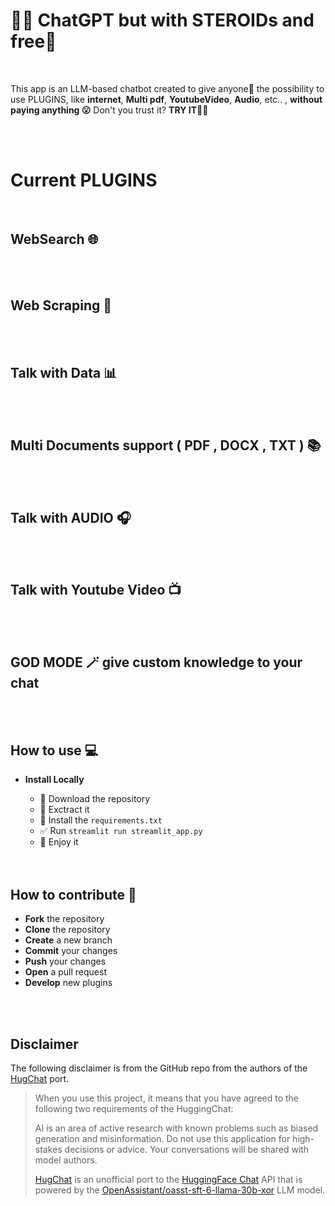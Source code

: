 
# 🤗💬 ChatGPT but with STEROIDs and free🚀

 <br />
 
This app is an LLM-based chatbot created to give anyone🤗 the possibility to use PLUGINS, like **internet**, **Multi pdf**, **YoutubeVideo**, **Audio**, etc.. , **without paying anything 😮** Don't you trust it? **TRY IT🧑‍💻**

 <br />
  <br />

# Current PLUGINS
<br />

## WebSearch 🌐
<br> <br />
## Web Scraping 🔗
<br> <br />
## Talk with Data 📊
<br> <br />
## Multi Documents support ( PDF , DOCX , TXT ) 📚
<br> <br />
## Talk with AUDIO 🎧
<br> <br />
## Talk with Youtube Video 📺
<br> <br />
## GOD MODE 🪄 give custom knowledge to your chat
<br> <br />
## How to use 💻
    
- **Install Locally**
    - 💾 Download the repository
    - 🔗 Exctract it
    - 🛑 Install the `requirements.txt`
    - ✅ Run `streamlit run streamlit_app.py`
    - 🚀 Enjoy it  
    
     <br />
  <br />

## How to contribute 🤝

- **Fork** the repository
- **Clone** the repository
- **Create** a new branch
- **Commit** your changes
- **Push** your changes
- **Open** a pull request
- **Develop** new plugins

 <br />
  <br />
  
## Disclaimer
The following disclaimer is from the GitHub repo from the authors of the [HugChat](https://github.com/Soulter/hugging-chat-api) port.
> When you use this project, it means that you have agreed to the following two requirements of the HuggingChat:
>
> AI is an area of active research with known problems such as biased generation and misinformation. Do not use this application for high-stakes decisions or advice. Your conversations will be shared with model authors.
>
>[HugChat](https://github.com/Soulter/hugging-chat-api) is an unofficial port to the [HuggingFace Chat](https://huggingface.co/chat/) API that is powered by the [OpenAssistant/oasst-sft-6-llama-30b-xor](https://huggingface.co/OpenAssistant/oasst-sft-6-llama-30b-xor) LLM model.

